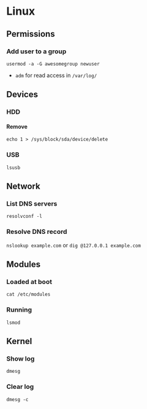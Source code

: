 # Linux

## Permissions

### Add user to a group

`usermod -a -G awesomegroup newuser`

* `adm` for read access in `/var/log/`

## Devices

### HDD

#### Remove

`echo 1 > /sys/block/sda/device/delete`

### USB

`lsusb`

## Network

### List DNS servers

`resolvconf -l`

### Resolve DNS record

`nslookup example.com`
or
`dig @127.0.0.1 example.com`

## Modules

### Loaded at boot

`cat /etc/modules`

### Running

`lsmod`

## Kernel

### Show log

`dmesg`

### Clear log

`dmesg -c`
